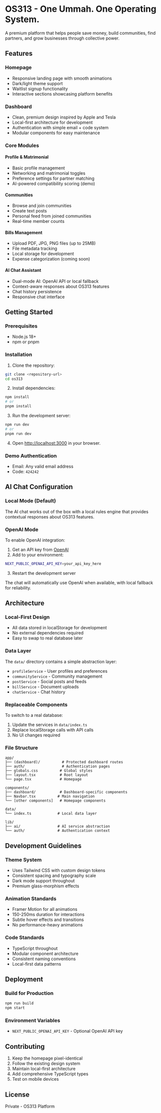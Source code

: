 # OS313 - One Ummah. One Operating System.

A premium platform that helps people save money, build communities, find partners, and grow businesses through collective power.

## Features

### Homepage
- Responsive landing page with smooth animations
- Dark/light theme support
- Waitlist signup functionality
- Interactive sections showcasing platform benefits

### Dashboard
- Clean, premium design inspired by Apple and Tesla
- Local-first architecture for development
- Authentication with simple email + code system
- Modular components for easy maintenance

### Core Modules

#### Profile & Matrimonial
- Basic profile management
- Networking and matrimonial toggles
- Preference settings for partner matching
- AI-powered compatibility scoring (demo)

#### Communities
- Browse and join communities
- Create text posts
- Personal feed from joined communities
- Real-time member counts

#### Bills Management
- Upload PDF, JPG, PNG files (up to 25MB)
- File metadata tracking
- Local storage for development
- Expense categorization (coming soon)

#### AI Chat Assistant
- Dual-mode AI: OpenAI API or local fallback
- Context-aware responses about OS313 features
- Chat history persistence
- Responsive chat interface

## Getting Started

### Prerequisites
- Node.js 18+ 
- npm or pnpm

### Installation

1. Clone the repository:
```bash
git clone <repository-url>
cd os313
```

2. Install dependencies:
```bash
npm install
# or
pnpm install
```

3. Run the development server:
```bash
npm run dev
# or
pnpm run dev
```

4. Open [http://localhost:3000](http://localhost:3000) in your browser.

### Demo Authentication
- Email: Any valid email address
- Code: `424242`

## AI Chat Configuration

### Local Mode (Default)
The AI chat works out of the box with a local rules engine that provides contextual responses about OS313 features.

### OpenAI Mode
To enable OpenAI integration:

1. Get an API key from [OpenAI](https://platform.openai.com/api-keys)
2. Add to your environment:
```bash
NEXT_PUBLIC_OPENAI_API_KEY=your_api_key_here
```
3. Restart the development server

The chat will automatically use OpenAI when available, with local fallback for reliability.

## Architecture

### Local-First Design
- All data stored in localStorage for development
- No external dependencies required
- Easy to swap to real database later

### Data Layer
The `data/` directory contains a simple abstraction layer:
- `profileService` - User profiles and preferences
- `communityService` - Community management
- `postService` - Social posts and feeds
- `billService` - Document uploads
- `chatService` - Chat history

### Replaceable Components
To switch to a real database:
1. Update the services in `data/index.ts`
2. Replace localStorage calls with API calls
3. No UI changes required

### File Structure
```
app/
├── (dashboard)/          # Protected dashboard routes
├── auth/                 # Authentication pages
├── globals.css          # Global styles
├── layout.tsx           # Root layout
└── page.tsx             # Homepage

components/
├── dashboard/           # Dashboard-specific components
├── Navbar.tsx          # Main navigation
└── [other components]   # Homepage components

data/
└── index.ts            # Local data layer

lib/
├── ai/                 # AI service abstraction
└── auth/               # Authentication context
```

## Development Guidelines

### Theme System
- Uses Tailwind CSS with custom design tokens
- Consistent spacing and typography scale
- Dark mode support throughout
- Premium glass-morphism effects

### Animation Standards
- Framer Motion for all animations
- 150-250ms duration for interactions
- Subtle hover effects and transitions
- No performance-heavy animations

### Code Standards
- TypeScript throughout
- Modular component architecture
- Consistent naming conventions
- Local-first data patterns

## Deployment

### Build for Production
```bash
npm run build
npm start
```

### Environment Variables
- `NEXT_PUBLIC_OPENAI_API_KEY` - Optional OpenAI API key

## Contributing

1. Keep the homepage pixel-identical
2. Follow the existing design system
3. Maintain local-first architecture
4. Add comprehensive TypeScript types
5. Test on mobile devices

## License

Private - OS313 Platform
